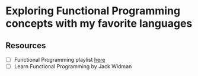 # Exploring Functional Programming concepts with my favorite languages

## Resources
- [ ] Functional Programming playlist [here](https://youtube.com/playlist?list=PLA_-EWSPTJcu4i7RFCl_KeGrrz37C4_Oc)
- [ ] Learn Functional Programming by Jack Widman
